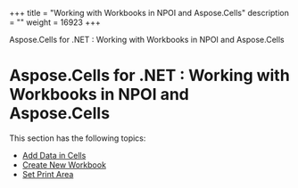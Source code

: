 +++
title = "Working with Workbooks in NPOI and Aspose.Cells" 
description = "" 
weight = 16923 
+++

Aspose.Cells for .NET : Working with Workbooks in NPOI and Aspose.Cells  

# Aspose.Cells for .NET : Working with Workbooks in NPOI and Aspose.Cells


This section has the following topics:

*   [Add Data in Cells](http://localhost:1313/cellsnet/plugins/asposecellsnetfornpoi/codecomparisonforcommonfeatureswithnpoi/workingwithworkbooksinnpoiandasposecells/add+data+in+cells)
*   [Create New Workbook](http://localhost:1313/cellsnet/plugins/asposecellsnetfornpoi/codecomparisonforcommonfeatureswithnpoi/workingwithworkbooksinnpoiandasposecells/create+new+workbook)
*   [Set Print Area](http://localhost:1313/cellsnet/plugins/asposecellsnetfornpoi/codecomparisonforcommonfeatureswithnpoi/workingwithworkbooksinnpoiandasposecells/set+print+area)

